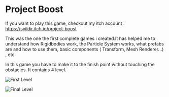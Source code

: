 # Project Boost
If you want to play this game, checkout my itch account  : https://syildir.itch.io/project-boost 

This was the one the first complete games i created.It has helped me to understand how Rigidbodies work, the Particle System works, what prefabs are and how to use them, basic components ( Transform, Mesh Renderer...) , etc.

In this game you have to make it to the finish point without touching the obstacles. It contains 4 level.




![First Level](https://user-images.githubusercontent.com/80252098/172041003-de8b3801-9ff7-4b18-86d8-ce396a33cd07.png)




![Final Level](https://user-images.githubusercontent.com/80252098/172040996-0f2a6439-9d1f-49b5-b654-dca76e5472c8.png)
